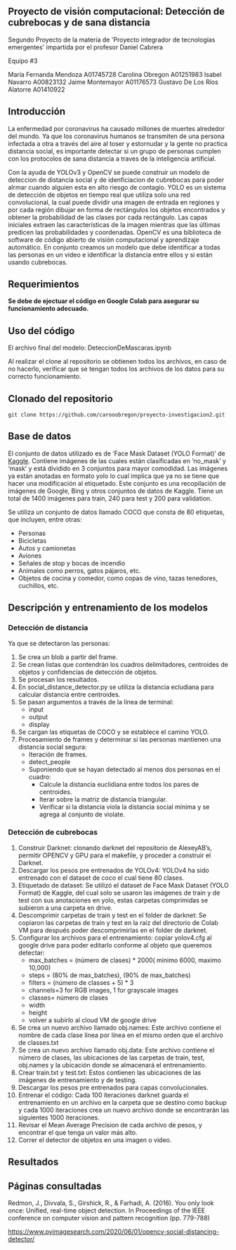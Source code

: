 ## Proyecto de visión computacional: Detección de cubrebocas y de sana distancia

Segundo Proyecto de la materia de 'Proyecto integrador de tecnologías emergentes' impartida por el profesor Daniel Cabrera

Equipo #3

María Fernanda Mendoza A01745728
Carolina Obregon A01251983
Isabel Navarro A00823132
Jaime Montemayor A01176573
Gustavo De Los Ríos Alatorre A01410922

## Introducción

La enfermedad por coronavirus ha causado millones de muertes alrededor del mundo. Ya que los coronavirus humanos se transmiten de una persona infectada a otra a través del aire al toser y estornudar y la gente no practica distancia social, es importante detectar si un grupo de personas cumplen con los protocolos de sana distancia a traves de la inteligencia artificial. 

Con la ayuda de YOLOv3 y OpenCV se puede construir un modelo de deteccion de distancia social y de idenficiacion de cubrebocas para poder alrmar cuando alguien esta en alto riesgo de contagio. YOLO es un sistema de detección de objetos en tiempo real que utiliza solo una red convolucional, la cual  puede dividir una imagen de entrada en regiones y  por cada región dibujar  en forma de rectángulos los objetos encontrados y obtener la probabilidad de las clases por cada rectángulo. Las capas iniciales extraen las características de la imagen mientras que las últimas predicen las probabilidades y coordenadas. OpenCV es una biblioteca de software de código abierto de visión computacional y aprendizaje automático. En conjunto creamos un modelo que debe identificar  a  todas  las  personas  en  un  video  e  identificar  la  distancia entre  ellos  y  si  están  usando  cubrebocas.
  
## Requerimientos
**Se debe de ejectuar el código en Google Colab para asegurar su funcionamiento adecuado.**
  




## Uso del código
El archivo final del modelo: DeteccionDeMascaras.ipynb

Al realizar el clone al repositorio se obtienen todos los archivos, en caso de no hacerlo, verificar que se tengan todos los archivos de los datos para su correcto funcionamiento.

## Clonado del repositorio
```
git clone https://github.com/carooobregon/proyecto-investigacion2.git
```
## Base de datos
El conjunto de datos utilizado es de ‘Face Mask Dataset (YOLO Format)’ de [Kaggle](https://www.kaggle.com/aditya276/face-mask-dataset-yolo-format). Contiene imágenes de las cuales están clasificadas en ‘no_mask’ y ‘mask’ y está dividido en 3 conjuntos para mayor comodidad. Las imágenes ya están anotadas en formato yolo lo cual implica que ya no se tiene que hacer una modificación al etiquetado. Este conjunto es una recopilación de imágenes de Google, Bing y otros conjuntos de datos de Kaggle. Tiene un total de 1400 imágenes para train, 240  para test y 200 para validation.

Se utiliza un conjunto de datos llamado COCO que consta de 80 etiquetas, que incluyen, entre otras:
- Personas
- Bicicletas
- Autos y camionetas
- Aviones
- Señales de stop y bocas de incendio
- Animales como perros, gatos pájaros, etc.
- Objetos de cocina y comedor, como copas de vino, tazas tenedores, cuchillos, etc.

## Descripción y entrenamiento de los modelos
### Detección de distancia
Ya que se detectaron las personas:
1. Se crea un blob a partir del frame.
2. Se crean  listas que contendrán los cuadros delimitadores, centroides de objetos y confidencias de detección de objetos.
3. Se procesan los resultados.
4. En social_distance_detector.py se utiliza la distancia ecludiana para calcular distancia entre centroides.
5. Se pasan argumentos a través de la línea de terminal:
    - input
    - output
    - display
6. Se cargan las etiquetas de COCO y se establece el camino YOLO.
7. Procesamiento de frames y determinar si las personas mantienen una distancia social segura:
    - Iteración de frames.
    - detect_people
    - Suponiendo que se hayan detectado al menos dos personas en el cuadro:
       - Calcule la distancia euclidiana entre todos los pares de centroides.
      - Iterar sobre la matriz de distancia triangular.
      - Verificar si la distancia viola la distancia social mínima y se agrega  al conjunto de violate.


### Detección de cubrebocas
1. Construir Darknet: clonando darknet del repositorio de AlexeyAB’s, permitir OPENCV y GPU para el makefile, y proceder a construir el Darknet.
2. Descargar los pesos pre entrenados de YOLOv4: YOLOv4 ha sido entrenado con el dataset de coco el cual tiene 80 clases.
3. Etiquetado de dataset: Se utilizó el dataset de Face Mask Dataset (YOLO Format) de Kaggle, del cual solo se usaron las imágenes de train y de test con sus anotaciones en yolo, estas carpetas comprimidas se subieron a una carpeta en drive.
4. Descomprimir carpetas de train y test en el folder de darknet: Se copiaron las carpetas de train y test en la raíz del directorio de Colab VM para después poder descomprimirlas en el folder de darknet.
5. Configurar los archivos para el entrenamiento: copiar yolov4.cfg al google drive para poder editarlo conforme al objeto que queremos detectar:
    - max_batches = (número de clases) * 2000( mínimo 6000, maximo 10,000)
    - steps = (80% de max_batches), (90% de max_batches)
    - filters = (número de  classes + 5) * 3
    - channels=3 for RGB images, 1 for grayscale images
    - classes= número de clases
    - width
    - height
    - volver a subirlo al cloud VM de google drive
6. Se crea un nuevo archivo llamado obj.names: Este archivo contiene el nombre de cada clase línea por línea en el mismo orden que el archivo de classes.txt
7. Se crea un nuevo archivo llamado obj.data: Este archivo contiene el número de clases, las ubicaciones de las carpetas de train, test, obj.names y la ubicación donde se almacenará el entrenamiento.
8. Crear train.txt y test.txt: Estos contienen las ubicaciones de las imágenes de entrenamiento y de testing.
9. Descargar los pesos pre entrenados para capas convolucionales.
10. Entrenar el código: Cada 100 iteraciones darknet guarda el entrenamiento en un archivo en la carpeta que se destino como backup y cada 1000 iteraciones crea un nuevo archivo donde se encontrarán las siguientes 1000 iteraciones.
11. Revisar el Mean Average Precision de cada archivo de pesos, y encontrar el que tenga un valor más alto.
12. Correr el detector de objetos en una imagen o video.



## Resultados

## Páginas consultadas
Redmon, J., Divvala, S., Girshick, R., & Farhadi, A. (2016). You only look once: Unified, real-time object detection. In Proceedings of the IEEE conference on computer vision and pattern recognition (pp. 779-788)

https://www.pyimagesearch.com/2020/06/01/opencv-social-distancing-detector/

